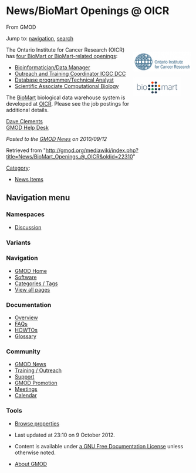 <div id="mw-page-base" class="noprint">

</div>

<div id="mw-head-base" class="noprint">

</div>

<div id="content" class="mw-body" role="main">

<span id="top"></span>

<div id="mw-js-message" style="display:none;">

</div>



# <span dir="auto">News/BioMart Openings @ OICR</span>

<div id="bodyContent">

<div id="siteSub">

From GMOD

</div>

<div id="contentSub">

</div>

<div id="jump-to-nav" class="mw-jump">

Jump to: [navigation](#mw-navigation), [search](#p-search)

</div>

<div id="mw-content-text" class="mw-content-ltr" lang="en" dir="ltr">

<div style="float: right">

<div class="floatright">

<a href="http://www.recruitingsite.com/csbsites/oicr/careers.asp"
rel="nofollow" title="4 openings at OICR"><img
src="../../mediawiki/images/4/4c/OICRlogo.png" width="158" height="53"
alt="4 openings at OICR" /></a>

</div>

  

<div class="floatright">

[<img
src="../../mediawiki/images/thumb/a/a4/Biomart250.png/130px-Biomart250.png"
srcset="../../mediawiki/images/thumb/a/a4/Biomart250.png/195px-Biomart250.png 1.5x, ../../mediawiki/images/a/a4/Biomart250.png 2x"
width="130" height="51" alt="BioMart" />](../BioMart "BioMart")

</div>

</div>

The Ontario Institute for Cancer Research (OICR) has
<a href="http://www.recruitingsite.com/csbsites/oicr/careers.asp"
class="external text" rel="nofollow">four BioMart or BioMart-related
openings</a>:

- <a
  href="http://www.recruitingsite.com/csbsites/oicr/JobDescription.asp?JobNumber=633983"
  class="external text" rel="nofollow">Bioinformatician/Data Manager</a>
- <a
  href="http://www.recruitingsite.com/csbsites/oicr/JobDescription.asp?JobNumber=634437"
  class="external text" rel="nofollow">Outreach and Training Coordinator
  ICGC DCC</a>
- <a
  href="http://www.recruitingsite.com/csbsites/oicr/JobDescription.asp?JobNumber=633985"
  class="external text" rel="nofollow">Database programmer/Technical
  Analyst</a>
- <a
  href="http://www.recruitingsite.com/csbsites/oicr/JobDescription.asp?JobNumber=633980"
  class="external text" rel="nofollow">Scientific Associate Computational
  Biology</a>

The [BioMart](../BioMart "BioMart") biological data warehouse system is
developed at <a href="http://www.oicr.on.ca/" class="external text"
rel="nofollow">OICR</a>. Please see the job postings for additional
details.

[Dave Clements](../User:Clements "User:Clements")  
[GMOD Help Desk](../GMOD_Help_Desk "GMOD Help Desk")

  

<div class="newsfooter">

*Posted to the [GMOD News](../GMOD_News "GMOD News") on 2010/09/12*

</div>

</div>

<div class="printfooter">

Retrieved from
"<http://gmod.org/mediawiki/index.php?title=News/BioMart_Openings_@_OICR&oldid=22310>"

</div>

<div id="catlinks" class="catlinks">

<div id="mw-normal-catlinks" class="mw-normal-catlinks">

[Category](../Special:Categories "Special:Categories"):

- [News Items](../Category:News_Items "Category:News Items")

</div>

</div>

<div class="visualClear">

</div>

</div>

</div>

<div id="mw-navigation">

## Navigation menu

<div id="mw-head">



<div id="left-navigation">

<div id="p-namespaces" class="vectorTabs" role="navigation"
aria-labelledby="p-namespaces-label">

### Namespaces


- <span id="ca-talk"><a
  href="http://gmod.org/mediawiki/index.php?title=Talk:News/BioMart_Openings_@_OICR&amp;action=edit&amp;redlink=1"
  accesskey="t"
  title="Discussion about the content page [t]">Discussion</a></span>

</div>

<div id="p-variants" class="vectorMenu emptyPortlet" role="navigation"
aria-labelledby="p-variants-label">

### 

### Variants[](#)

<div class="menu">

</div>

</div>

</div>





</div>

</div>

</div>

<div id="mw-panel">

<div id="p-logo" role="banner">

<a href="../Main_Page"
style="background-image: url(../../images/GMOD-cogs.png);"
title="Visit the main page"></a>

</div>

<div id="p-Navigation" class="portal" role="navigation"
aria-labelledby="p-Navigation-label">

### Navigation

<div class="body">

- <span id="n-GMOD-Home">[GMOD Home](../Main_Page)</span>
- <span id="n-Software">[Software](../GMOD_Components)</span>
- <span id="n-Categories-.2F-Tags">[Categories /
  Tags](../Categories)</span>
- <span id="n-View-all-pages">[View all
  pages](../Special:AllPages)</span>

</div>

</div>

<div id="p-Documentation" class="portal" role="navigation"
aria-labelledby="p-Documentation-label">

### Documentation

<div class="body">

- <span id="n-Overview">[Overview](../Overview)</span>
- <span id="n-FAQs">[FAQs](../Category:FAQ)</span>
- <span id="n-HOWTOs">[HOWTOs](../Category:HOWTO)</span>
- <span id="n-Glossary">[Glossary](../Glossary)</span>

</div>

</div>

<div id="p-Community" class="portal" role="navigation"
aria-labelledby="p-Community-label">

### Community

<div class="body">

- <span id="n-GMOD-News">[GMOD News](../GMOD_News)</span>
- <span id="n-Training-.2F-Outreach">[Training /
  Outreach](../Training_and_Outreach)</span>
- <span id="n-Support">[Support](../Support)</span>
- <span id="n-GMOD-Promotion">[GMOD Promotion](../GMOD_Promotion)</span>
- <span id="n-Meetings">[Meetings](../Meetings)</span>
- <span id="n-Calendar">[Calendar](../Calendar)</span>

</div>

</div>

<div id="p-tb" class="portal" role="navigation"
aria-labelledby="p-tb-label">

### Tools

<div class="body">


- <span id="t-smwbrowselink"><a href="../Special%3ABrowse/News-2FBioMart_Openings_@_OICR"
  rel="smw-browse">Browse properties</a></span>


</div>

</div>

</div>

</div>

<div id="footer" role="contentinfo">

- <span id="footer-info-lastmod">Last updated at 23:10 on 9 October
  2012.</span>
<!-- - <span id="footer-info-viewcount">8,144 page views.</span> -->
- <span id="footer-info-copyright">Content is available under
  <a href="http://www.gnu.org/licenses/fdl-1.3.html" class="external"
  rel="nofollow">a GNU Free Documentation License</a> unless otherwise
  noted.</span>

<!-- -->

- <span id="footer-places-about">[About
  GMOD](../GMOD:About "GMOD:About")</span>

<!-- -->






</div>
